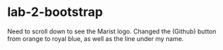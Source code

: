 # lab-2-bootstrap

Need to scroll down to see the Marist logo. Changed the (Github) button from orange to royal blue, 
as well as the line under my name. 
